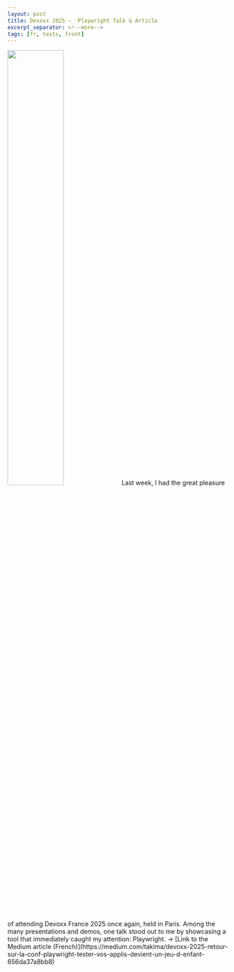 ```yaml
---
layout: post
title: Devoxx 2025 —  Playwright Talk & Article
excerpt_separator: <!--more-->
tags: [fr, tests, front]
---
```

<img src="https://miro.medium.com/v2/resize:fit:720/format:webp/0*6iaGLe9zF1ynixMr" width="50%" />  
Last week, I had the great pleasure of attending Devoxx France 2025 once again, held in Paris.
Among the many presentations and demos, one talk stood out to me by showcasing a tool that immediately caught my attention: Playwright.
→ [Link to the Medium article (French)](https://medium.com/takima/devoxx-2025-retour-sur-la-conf-playwright-tester-vos-applis-devient-un-jeu-d-enfant-656da37a8bb8)
